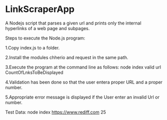 # LinkScraperApp
A Nodejs script that parses a given url and prints  only the internal hyperlinks of a web page and subpages.


Steps to execute the Node.js program:

1.Copy index.js to a folder.

2.Install the modules chherio and request in the same path.

3.Execute the program at the command line as follows:
  node index valid url CountOfLnksToBeDisplayed
  
4.Validation has been done so that the user entera proper URL and a proper number.

5.Appropriate error message is displayed if the User enter an invalid Url or number.
  
Test Data:
  node index https://www.rediff.com 25
  
